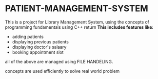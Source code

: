 # PATIENT-MANAGEMENT-SYSTEM
This is a project for Library Management System, using the concepts of programming fundamentals using C++  return
**This includes features like:**

- adding patients
- displaying previous patients
- displaying doctor's salaary
- booking appointment slot 

all of the above are managed using FILE HANDELING.

concepts are used efficiently to solve real world problem

